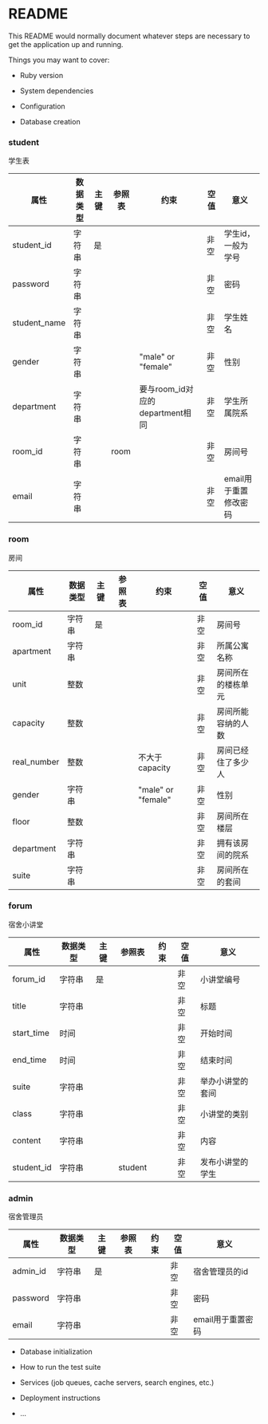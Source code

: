 # README

This README would normally document whatever steps are necessary to get the
application up and running.

Things you may want to cover:

* Ruby version

* System dependencies

* Configuration

* Database creation
### student
学生表

| 属性 | 数据类型 | 主键 | 参照表 | 约束 | 空值 | 意义 |
|-|-|-|-|-|-|-|
|student_id | 字符串 | 是 | | | 非空 | 学生id，一般为学号 |
|password | 字符串 | | | | 非空 | 密码 |
|student_name | 字符串 | | | | 非空 | 学生姓名 |
|gender | 字符串 | | |"male" or "female" | 非空 | 性别 |
|department | 字符串 | | |要与room_id对应的department相同 | 非空 | 学生所属院系 |
|room_id | 字符串 | |room | | 非空 | 房间号 |
|email | 字符串 | | | | 非空 | email用于重置修改密码 |

### room
房间

属性 | 数据类型 | 主键 | 参照表 | 约束 | 空值 | 意义
-|-|-|-|-|-|-
room_id | 字符串 | 是 | | | 非空 | 房间号
apartment | 字符串 | | | | 非空 | 所属公寓名称
unit | 整数 | | | | 非空 | 房间所在的楼栋单元
capacity | 整数 | | | | 非空 | 房间所能容纳的人数
real_number | 整数 | | | 不大于capacity | 非空 | 房间已经住了多少人
gender | 字符串 | | | "male" or "female" | 非空 | 性别
floor | 整数 | | | | 非空 | 房间所在楼层
department | 字符串 | | | | 非空 | 拥有该房间的院系
suite | 字符串 | | | | 非空 | 房间所在的套间

### forum
宿舍小讲堂

属性 | 数据类型 | 主键 | 参照表 | 约束 | 空值 | 意义
-|-|-|-|-|-|-
forum_id | 字符串 | 是 | | | 非空 | 小讲堂编号
title | 字符串 | | | | 非空 | 标题
start_time | 时间 | | | | 非空 | 开始时间
end_time | 时间 | | | | 非空 | 结束时间
suite | 字符串 | | | | 非空 | 举办小讲堂的套间
class | 字符串 | | | | 非空 | 小讲堂的类别
content | 字符串 | | | | 非空 | 内容
student_id | 字符串 | | student | | 非空 | 发布小讲堂的学生

### admin
宿舍管理员

属性 | 数据类型 | 主键 | 参照表 | 约束 | 空值 | 意义
-|-|-|-|-|-|-
admin_id | 字符串 | 是 | | | 非空 | 宿舍管理员的id
password | 字符串 | | | | 非空 | 密码
email | 字符串 | | | | 非空 | email用于重置密码

* Database initialization

* How to run the test suite

* Services (job queues, cache servers, search engines, etc.)

* Deployment instructions

* ...
